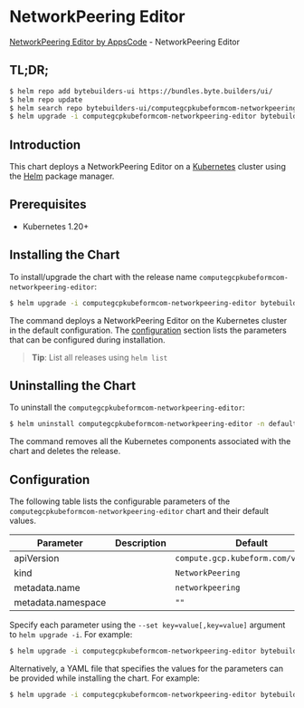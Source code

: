 # NetworkPeering Editor

[NetworkPeering Editor by AppsCode](https://byte.builders) - NetworkPeering Editor

## TL;DR;

```bash
$ helm repo add bytebuilders-ui https://bundles.byte.builders/ui/
$ helm repo update
$ helm search repo bytebuilders-ui/computegcpkubeformcom-networkpeering-editor --version=v0.4.18
$ helm upgrade -i computegcpkubeformcom-networkpeering-editor bytebuilders-ui/computegcpkubeformcom-networkpeering-editor -n default --create-namespace --version=v0.4.18
```

## Introduction

This chart deploys a NetworkPeering Editor on a [Kubernetes](http://kubernetes.io) cluster using the [Helm](https://helm.sh) package manager.

## Prerequisites

- Kubernetes 1.20+

## Installing the Chart

To install/upgrade the chart with the release name `computegcpkubeformcom-networkpeering-editor`:

```bash
$ helm upgrade -i computegcpkubeformcom-networkpeering-editor bytebuilders-ui/computegcpkubeformcom-networkpeering-editor -n default --create-namespace --version=v0.4.18
```

The command deploys a NetworkPeering Editor on the Kubernetes cluster in the default configuration. The [configuration](#configuration) section lists the parameters that can be configured during installation.

> **Tip**: List all releases using `helm list`

## Uninstalling the Chart

To uninstall the `computegcpkubeformcom-networkpeering-editor`:

```bash
$ helm uninstall computegcpkubeformcom-networkpeering-editor -n default
```

The command removes all the Kubernetes components associated with the chart and deletes the release.

## Configuration

The following table lists the configurable parameters of the `computegcpkubeformcom-networkpeering-editor` chart and their default values.

|     Parameter      | Description |                    Default                     |
|--------------------|-------------|------------------------------------------------|
| apiVersion         |             | <code>compute.gcp.kubeform.com/v1alpha1</code> |
| kind               |             | <code>NetworkPeering</code>                    |
| metadata.name      |             | <code>networkpeering</code>                    |
| metadata.namespace |             | <code>""</code>                                |


Specify each parameter using the `--set key=value[,key=value]` argument to `helm upgrade -i`. For example:

```bash
$ helm upgrade -i computegcpkubeformcom-networkpeering-editor bytebuilders-ui/computegcpkubeformcom-networkpeering-editor -n default --create-namespace --version=v0.4.18 --set apiVersion=compute.gcp.kubeform.com/v1alpha1
```

Alternatively, a YAML file that specifies the values for the parameters can be provided while
installing the chart. For example:

```bash
$ helm upgrade -i computegcpkubeformcom-networkpeering-editor bytebuilders-ui/computegcpkubeformcom-networkpeering-editor -n default --create-namespace --version=v0.4.18 --values values.yaml
```
